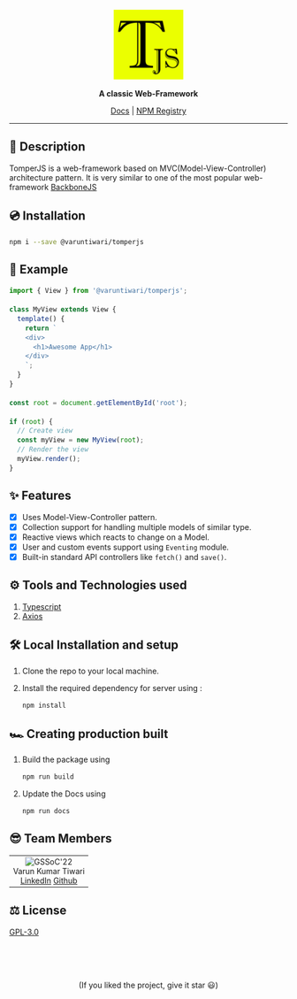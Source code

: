 <p align='center'>
<img src='./assets/logo.svg'  width='25%'>
</p>
<p align='center'>
<b>A classic Web-Framework</b>
</p>

<p align='center'>
<a href='https://varunkt001.github.io/tomperjs/modules.html'>Docs</a>
<span>|</span>
<a href='https://www.npmjs.com/package/@varuntiwari/tomperjs'>NPM Registry</a>
</p>

---

## 🧾 Description

TomperJS is a web-framework based on MVC(Model-View-Controller) architecture pattern. It is very similar to one of the most popular web-framework [BackboneJS](https://backbonejs.org/)

## 💿 Installation

```sh
npm i --save @varuntiwari/tomperjs
```

## 🏁 Example

```js
import { View } from '@varuntiwari/tomperjs';

class MyView extends View {
  template() {
    return `
    <div>
      <h1>Awesome App</h1>
    </div>
    `;
  }
}

const root = document.getElementById('root');

if (root) {
  // Create view
  const myView = new MyView(root);
  // Render the view
  myView.render();
}
```

## ✨ Features

- [x] Uses Model-View-Controller pattern.
- [x] Collection support for handling multiple models of similar type.
- [x] Reactive views which reacts to change on a Model.
- [x] User and custom events support using `Eventing` module.
- [x] Built-in standard API controllers like `fetch()` and `save()`.

## ⚙ Tools and Technologies used

1. [Typescript](https://www.typescriptlang.org/)
2. [Axios](https://axios-http.com/)

## 🛠 Local Installation and setup

1. Clone the repo to your local machine.
2. Install the required dependency for server using :

   ```javascript
   npm install
   ```

## 🏎 Creating production built

1. Build the package using

   ```javascript
   npm run build
   ```

2. Update the Docs using

   ```javascript
   npm run docs
   ```

## 😎 Team Members

<table>
  <tr>
    <td align="center">
      <img src="https://avatars.githubusercontent.com/u/83509023?v=4" width="150px" alt="GSSoC'22" />
      <br/>
      Varun Kumar Tiwari
      <br/>
      <a href="https://www.linkedin.com/in/varun-tiwari-454591178/">LinkedIn</a>
      <a href="https://github.com/varunKT001">Github</a>
    </td> 
  </tr>
</table>

## ⚖ License

[GPL-3.0](./LICENSE.md)

<br>
<br>
<br>

<p align='center'>
(If you liked the project, give it star 😃)
</p>
